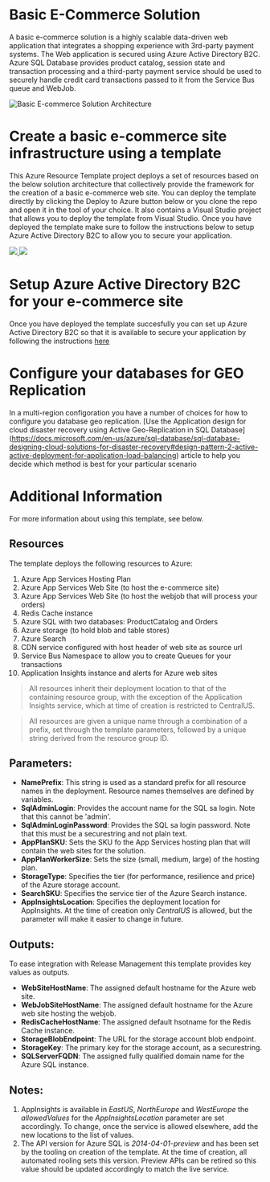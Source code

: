 # Basic E-Commerce Solution
A basic e-commerce solution is a highly scalable data-driven web application that integrates a shopping experience with 3rd-party payment systems. The Web application is secured using Azure Active Directory B2C. Azure SQL Database provides product catalog, session state and transaction processing and a third-party payment service should be used to securely handle credit card transactions passed to it from the Service Bus queue and WebJob. 

![Basic E-commerce Solution Architecture](SaaSecommerce/Docs/media/BasicEcommerceSolutionArchitecture.png)

# Create a basic e-commerce site infrastructure using a template
This Azure Resource Template project deploys a set of resources based on the below solution architecture that collectively provide the framework for the creation of a basic e-commerce web site. You can deploy the template directly by clicking the Deploy to Azure button below or you clone the repo and open it in the tool of your choice. It also contains a Visual Studio project that allows you to deploy the template from Visual Studio. Once you have deployed the template make sure to follow the instructions below to setup Azure Active Directory B2C to allow you to secure your application. 

<a href="https://portal.azure.com/#create/Microsoft.Template/uri/https%3A%2F%2Fraw.githubusercontent.com%2FBritBoy70%2Fazure-solutions-basic-ecommerce%2Fmaster%2FSaaSecommerce%2FTemplates%2Fazuredeploy.json" target="_blank">
    <img src="http://azuredeploy.net/deploybutton.png"/>
</a>
<a href="http://armviz.io/#/?load=https://raw.githubusercontent.com/BritBoy70/azure-solutions-basic-ecommerce/master/SaaSecommerce/Templates/azuredeploy.json" target="_blank">
    <img src="http://armviz.io/visualizebutton.png"/>
</a>

# Setup Azure Active Directory B2C for your e-commerce site
Once you have deployed the template succesfully you can set up Azure Active Directory B2C so that it is available to secure your application by following the instructions [here](SaaSecommerce/Docs/ADB2CSetup.md)

# Configure your databases for GEO Replication
In a multi-region configoration you have a number of choices for how to configure you database geo replication. [Use the Application design for cloud disaster recovery using Active Geo-Replication in SQL Database] (https://docs.microsoft.com/en-us/azure/sql-database/sql-database-designing-cloud-solutions-for-disaster-recovery#design-pattern-2-active-active-deployment-for-application-load-balancing) article to help you decide which method is best for your particular scenario

# Additional Information
For more information about using this template, see below.

## Resources
The template deploys the following resources to Azure:

1. Azure App Services Hosting Plan
2. Azure App Services Web Site (to host the e-commerce site)
3. Azure App Services Web Site (to host the webjob that will process your orders)
4. Redis Cache instance
5. Azure SQL with two databases: ProductCatalog and Orders
6. Azure storage (to hold blob and table stores)
7. Azure Search
8. CDN service configured with host header of web site as source url
9. Service Bus Namespace to allow you to create Queues for your transactions
10. Application Insights instance and alerts for Azure web sites

> All resources inherit their deployment location to that of the containing resource group, with the exception of the Application Insights service, which at time of creation is restricted to CentralUS.

> All resources are given a unique name through a combination of a prefix, set through the template parameters, followed by a unique string derived from the resource group ID.

## Parameters:
* __NamePrefix__: This string is used as a standard prefix for all resource names in the deployment. Resource names themselves are defined by variables.
* __SqlAdminLogin__: Provides the account name for the SQL sa login. Note that this cannot be 'admin'.
* __SqlAdminLoginPassword__: Provides the SQL sa login password. Note that this must be a securestring and not plain text.
* __AppPlanSKU__: Sets the SKU fo the App Services hosting plan that will contain the web sites for the solution.
* __AppPlanWorkerSize__: Sets the size (small, medium, large) of the hosting plan.
* __StorageType__: Specifies the tier (for performance, resilience and price) of the Azure storage account.
* __SearchSKU__: Specifies the service tier of the Azure Search instance.
* __AppInsightsLocation__: Specifies the deployment location for AppInsights. At the time of creation only *CentralUS* is allowed, but the parameter will make it easier to change in future.

## Outputs:
To ease integration with Release Management this template provides key values as outputs.
* __WebSiteHostName__: The assigned default hostname for the Azure web site.
* __WebJobSiteHostName__: The assigned default hostname for the Azure web site hosting the webjob.
* __RedisCacheHostName__: The assigned default hsotname for the Redis Cache instance.
* __StorageBlobEndpoint__: The URL for the storage account blob endpoint.
* __StorageKey__: The primary key for the storage account, as a securestring.
* __SQLServerFQDN__: The assigned fully qualified domain name for the Azure SQL instance.


## Notes:
1. AppInsights is available in *EastUS*, *NorthEurope* and *WestEurope* the *allowedValues* for the *AppInsightsLocation* parameter are set accordingly. To change, once the service is allowed elsewhere, add the new locations to the list of values.
2. The API version for Azure SQL is *2014-04-01-preview* and has been set by the tooling on creation of the template. At the time of creation, all automated rooling sets this version. Preview APIs can be retired so this value should be updated accordingly to match the live service.
